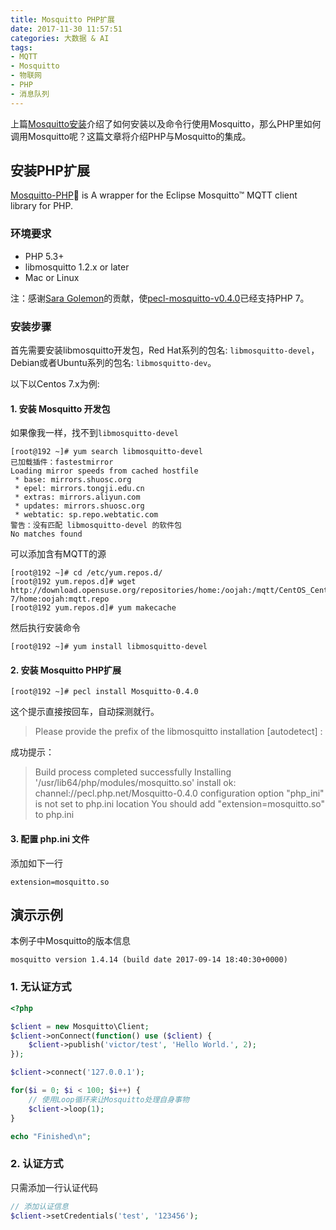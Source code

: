 ```yaml
---
title: Mosquitto PHP扩展
date: 2017-11-30 11:57:51
categories: 大数据 & AI
tags:
- MQTT
- Mosquitto
- 物联网
- PHP
- 消息队列
---
```


上篇[Mosquitto安装](http://victor87.coding.me/2017/11/29/Mosquitto%E5%AE%89%E8%A3%85/)介绍了如何安装以及命令行使用Mosquitto，那么PHP里如何调用Mosquitto呢？这篇文章将介绍PHP与Mosquitto的集成。

## 安装PHP扩展

[Mosquitto-PHP](https://github.com/mgdm/Mosquitto-PHP) is A wrapper for the Eclipse Mosquitto™ MQTT client library for PHP.

### 环境要求

- PHP 5.3+
- libmosquitto 1.2.x or later
- Mac or Linux

注：感谢[Sara Golemon](https://twitter.com/SaraMG)的贡献，使[pecl-mosquitto-v0.4.0](https://pecl.php.net/package-changelog.php?package=Mosquitto&release=0.4.0)已经支持PHP 7。

### 安装步骤

首先需要安装libmosquitto开发包，Red Hat系列的包名: `libmosquitto-devel`，Debian或者Ubuntu系列的包名: `libmosquitto-dev`。

以下以Centos 7.x为例:

#### 1. 安装 Mosquitto 开发包

如果像我一样，找不到`libmosquitto-devel`

~~~Shell
[root@192 ~]# yum search libmosquitto-devel
已加载插件：fastestmirror
Loading mirror speeds from cached hostfile
 * base: mirrors.shuosc.org
 * epel: mirrors.tongji.edu.cn
 * extras: mirrors.aliyun.com
 * updates: mirrors.shuosc.org
 * webtatic: sp.repo.webtatic.com
警告：没有匹配 libmosquitto-devel 的软件包
No matches found
~~~

可以添加含有MQTT的源

~~~Shell
[root@192 ~]# cd /etc/yum.repos.d/
[root@192 yum.repos.d]# wget http://download.opensuse.org/repositories/home:/oojah:/mqtt/CentOS_CentOS-7/home:oojah:mqtt.repo
[root@192 yum.repos.d]# yum makecache
~~~

然后执行安装命令

~~~Shell
[root@192 ~]# yum install libmosquitto-devel
~~~

#### 2. 安装 Mosquitto PHP扩展

~~~Shell
[root@192 ~]# pecl install Mosquitto-0.4.0
~~~

这个提示直接按回车，自动探测就行。
> Please provide the prefix of the libmosquitto installation [autodetect] :

成功提示：
> Build process completed successfully
Installing '/usr/lib64/php/modules/mosquitto.so'
install ok: channel://pecl.php.net/Mosquitto-0.4.0
configuration option "php_ini" is not set to php.ini location
You should add "extension=mosquitto.so" to php.ini

#### 3. 配置 php.ini 文件

添加如下一行

~~~
extension=mosquitto.so
~~~

## 演示示例

本例子中Mosquitto的版本信息

~~~
mosquitto version 1.4.14 (build date 2017-09-14 18:40:30+0000)
~~~

### 1. 无认证方式

~~~PHP
<?php

$client = new Mosquitto\Client;
$client->onConnect(function() use ($client) {
    $client->publish('victor/test', 'Hello World.', 2);
});

$client->connect('127.0.0.1');

for($i = 0; $i < 100; $i++) {
    // 使用Loop循环来让Mosquitto处理自身事物
    $client->loop(1);
}

echo "Finished\n";
~~~

### 2. 认证方式

只需添加一行认证代码

~~~PHP
// 添加认证信息
$client->setCredentials('test', '123456');
~~~


